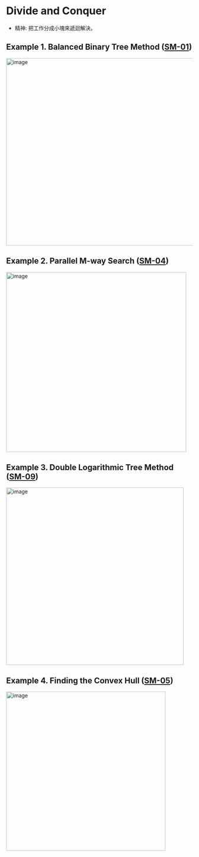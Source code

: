 # Divide and Conquer

- 精神: 把工作分成小塊來遞迴解決。

## Example 1. Balanced Binary Tree Method ([SM-01](https://github.com/NTHU-SCOPELAB/parallel-algorithm-code/tree/main/SM01_Summing))
<img width="506" alt="image" src="https://github.com/user-attachments/assets/2918b6dd-7173-4051-a9b5-589fca9e48d5" />


## Example 2. Parallel M-way Search ([SM-04](https://github.com/NTHU-SCOPELAB/parallel-algorithm-code/tree/main/SM04_Parallel_M_Way_Search))
<img width="486" alt="image" src="https://github.com/user-attachments/assets/eb48b9a9-b5c8-41db-954a-a56e755c0942" />


## Example 3. Double Logarithmic Tree Method ([SM-09](https://github.com/NTHU-SCOPELAB/parallel-algorithm-code/tree/main/SM09_Finding_Maximum))
<img width="479" alt="image" src="https://github.com/user-attachments/assets/f7ec6ed8-f8a8-4589-8818-eab3f69f36dc" />


## Example 4. Finding the Convex Hull ([SM-05](https://github.com/NTHU-SCOPELAB/parallel-algorithm-code/tree/main/SM05_Convex_Hull))
<img width="430" alt="image" src="https://github.com/user-attachments/assets/c2509a89-0536-4b49-8177-1010f0e69295" />
